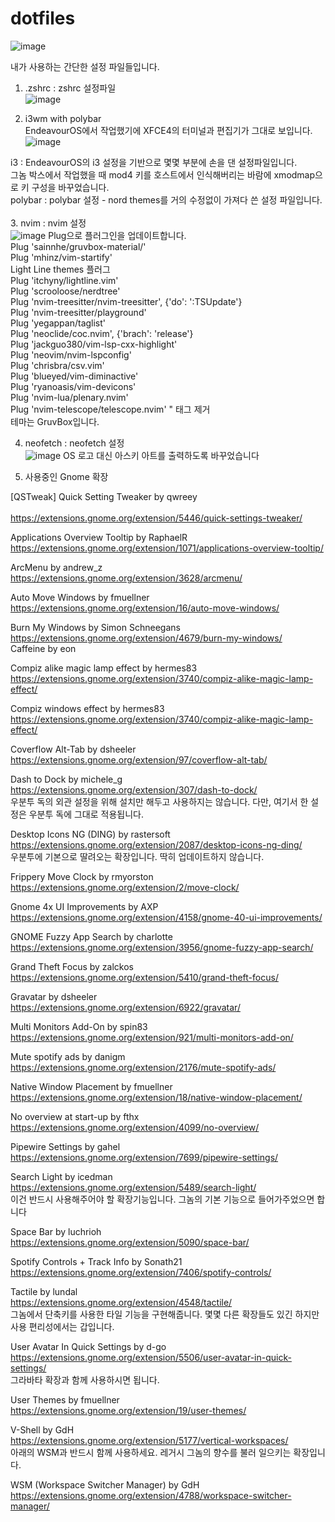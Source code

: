 # dotfiles
![image](https://github.com/user-attachments/assets/b62cbed4-9c04-4828-985d-552bae2865b2)

내가 사용하는 간단한 설정 파일들입니다. 

1. .zshrc : zshrc 설정파일<br>
![image](https://github.com/user-attachments/assets/f6faf1cd-0985-4d45-ac20-e49e477e4982)

2. i3wm with polybar<br>
EndeavourOS에서 작업했기에 XFCE4의 터미널과 편집기가 그대로 보입니다.<br>
![image](https://github.com/user-attachments/assets/0dc0cc1e-c28e-4c10-9914-93e2d71b0940)

i3 : EndeavourOS의 i3 설정을 기반으로 몇몇 부분에 손을 댄 설정파일입니다. <br>
그놈 박스에서 작업했을 때 mod4 키를 호스트에서 인식해버리는 바람에 xmodmap으로 키 구성을 바꾸었습니다.<br>
polybar : polybar 설정 - nord themes를 거의 수정없이 가져다 쓴 설정 파일입니다. <br>
<br>
3. nvim : nvim 설정 <br>
![image](https://github.com/user-attachments/assets/d7f2ac4e-c178-4a11-9ca5-1dc5e1a2f2a7)
Plug으로 플러그인을 업데이트합니다. <br>
Plug 'sainnhe/gruvbox-material/' <br>
Plug 'mhinz/vim-startify' <br>
Light Line themes 플러그 <br>
Plug 'itchyny/lightline.vim' <br>
Plug 'scrooloose/nerdtree' <br>
Plug 'nvim-treesitter/nvim-treesitter', {'do': ':TSUpdate'} <br>
Plug 'nvim-treesitter/playground' <br>
Plug 'yegappan/taglist' <br>
Plug 'neoclide/coc.nvim', {'brach': 'release'} <br>
Plug 'jackguo380/vim-lsp-cxx-highlight' <br>
Plug 'neovim/nvim-lspconfig' <br>
Plug 'chrisbra/csv.vim' <br>
Plug 'blueyed/vim-diminactive' <br>
Plug 'ryanoasis/vim-devicons' <br>
Plug 'nvim-lua/plenary.nvim' <br>
Plug 'nvim-telescope/telescope.nvim' " 태그 제거 <br>
테마는 GruvBox입니다. <br>

4. neofetch : neofetch 설정<br>
![image](https://github.com/user-attachments/assets/e083d14d-29d1-4dcd-a706-0bd34bcf0b10)
OS 로고 대신 아스키 아트를 출력하도록 바꾸었습니다<br>

5. 사용중인 Gnome 확장<br>

[QSTweak] Quick Setting Tweaker by qwreey<br>  
https://extensions.gnome.org/extension/5446/quick-settings-tweaker/<br>

Applications Overview Tooltip by RaphaelR<br>
https://extensions.gnome.org/extension/1071/applications-overview-tooltip/<br>

ArcMenu by andrew_z<br>
https://extensions.gnome.org/extension/3628/arcmenu/<br>

Auto Move Windows by fmuellner<br>
https://extensions.gnome.org/extension/16/auto-move-windows/<br>

Burn My Windows by Simon Schneegans<br>
https://extensions.gnome.org/extension/4679/burn-my-windows/<br>
Caffeine by eon<br>

Compiz alike magic lamp effect by hermes83<br>
https://extensions.gnome.org/extension/3740/compiz-alike-magic-lamp-effect/<br>

Compiz windows effect by hermes83<br>
https://extensions.gnome.org/extension/3740/compiz-alike-magic-lamp-effect/<br>

Coverflow Alt-Tab by dsheeler<br>
https://extensions.gnome.org/extension/97/coverflow-alt-tab/<br>

Dash to Dock by michele_g<br>
https://extensions.gnome.org/extension/307/dash-to-dock/<br>
우분투 독의 외관  설정을 위해 설치만 해두고 사용하지는 않습니다. 다만, 여기서 한 설정은 우분투 독에 그대로 적용됩니다.<br>

Desktop Icons NG (DING) by rastersoft<br>
https://extensions.gnome.org/extension/2087/desktop-icons-ng-ding/<br>
우분투에 기본으로 딸려오는 확장입니다. 딱히 업데이트하지 않습니다. <br>

Frippery Move Clock by rmyorston <br>
https://extensions.gnome.org/extension/2/move-clock/<br>

Gnome 4x UI Improvements by AXP<br>
https://extensions.gnome.org/extension/4158/gnome-40-ui-improvements/

GNOME Fuzzy App Search by charlotte<br>
https://extensions.gnome.org/extension/3956/gnome-fuzzy-app-search/<br>


Grand Theft Focus by zalckos<br>
https://extensions.gnome.org/extension/5410/grand-theft-focus/<br>

Gravatar by dsheeler<br>
https://extensions.gnome.org/extension/6922/gravatar/<br>

Multi Monitors Add-On by spin83<br>
https://extensions.gnome.org/extension/921/multi-monitors-add-on/<br>

Mute spotify ads by danigm<br>
https://extensions.gnome.org/extension/2176/mute-spotify-ads/<br>

Native Window Placement by fmuellner<br>
https://extensions.gnome.org/extension/18/native-window-placement/<br>

No overview at start-up by fthx<br>
https://extensions.gnome.org/extension/4099/no-overview/<br>

Pipewire Settings by gahel<br>
https://extensions.gnome.org/extension/7699/pipewire-settings/<br>

Search Light by icedman<br>
https://extensions.gnome.org/extension/5489/search-light/<br>
이건 반드시 사용해주어야 할 확장기능입니다. 그놈의 기본 기능으로 들어가주었으면 합니다<br>

Space Bar by luchrioh <br>
https://extensions.gnome.org/extension/5090/space-bar/<br>

Spotify Controls + Track Info by Sonath21<br>
https://extensions.gnome.org/extension/7406/spotify-controls/<br>

Tactile by lundal<br>
https://extensions.gnome.org/extension/4548/tactile/<br>
그놈에서 단축키를 사용한 타일 기능을 구현해줍니다. 몇몇 다른 확장들도 있긴 하지만 사용 편리성에서는 갑입니다. <br>

User Avatar In Quick Settings by d-go<br>
https://extensions.gnome.org/extension/5506/user-avatar-in-quick-settings/<br>
그라바타 확장과 함께 사용하시면 됩니다. 

User Themes by fmuellner <br>
https://extensions.gnome.org/extension/19/user-themes/

V-Shell by GdH<br>
https://extensions.gnome.org/extension/5177/vertical-workspaces/<br>
아래의 WSM과 반드시 함께 사용하세요. 레거시 그놈의 향수를 불러 일으키는 확장입니다. <br>

WSM (Workspace Switcher Manager) by GdH<br>
https://extensions.gnome.org/extension/4788/workspace-switcher-manager/<br>

